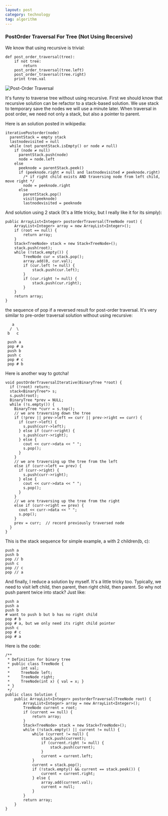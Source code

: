```yaml
---
layout: post
category: technology
tag: algorithm
---
```


### PostOrder Traversal For Tree (Not Using Recersive)


We know that using recursive is trivial:


    def post_order_traversal(tree):
        if not tree:
            return
        post_order_traversal(tree.left)
        post_order_traversal(tree.right)
        print tree.val

![Post-Order Traversal](http://upload.wikimedia.org/wikipedia/commons/thumb/9/9d/Sorted_binary_tree_postorder.svg/440px-Sorted_binary_tree_postorder.svg.png)

It's funny to traverse tree without using recursive.
First we should know that recursive solution can be
refactor to a stack-based solution. We use stack to
temporary save the nodes we will use a minute later.
When traversal in post order, we need not only a
stack, but also a pointer to parent.

Here is an solution posted in wikipedia:

    iterativePostorder(node)
      parentStack = empty stack  
      lastnodevisited = null
      while (not parentStack.isEmpty() or node ≠ null)
        if (node ≠ null)
          parentStack.push(node)
          node = node.left
        else
          peeknode = parentStack.peek()
          if (peeknode.right ≠ null and lastnodevisited ≠ peeknode.right)
            /* if right child exists AND traversing node from left child, move right */
            node = peeknode.right
          else
            parentStack.pop()
            visit(peeknode)
            lastnodevisited = peeknode

And solution using 2 stack (It's a little tricky, but I
really like it for its simply):

    public ArrayList<Integer> postorderTraversal(TreeNode root) {
        ArrayList<Integer> array = new ArrayList<Integer>();
        if (root == null) {
            return array;
        }
        Stack<TreeNode> stack = new Stack<TreeNode>();
        stack.push(root);
        while (!stack.empty()) {
            TreeNode cur = stack.pop();
            array.add(0, cur.val);
            if (cur.left != null) {
                stack.push(cur.left);
            }
            if (cur.right != null) {
                stack.push(cur.right);
            }
        }
        return array;
    }

the sequence of pop if a reversed result for post-order traversal.
It's very similar to pre-order traversal solution without
using recursive:

       a
      /  \
     b   c

     push a
     pop # a
     push b
     push c
     pop # c
     pop # b

Here is another way to gotcha!

    void postOrderTraversalIterative(BinaryTree *root) {
      if (!root) return;
      stack<BinaryTree*> s;
      s.push(root);
      BinaryTree *prev = NULL;
      while (!s.empty()) {
        BinaryTree *curr = s.top();
        // we are traversing down the tree
        if (!prev || prev->left == curr || prev->right == curr) {
          if (curr->left) {
            s.push(curr->left);
          } else if (curr->right) {
            s.push(curr->right);
          } else {
            cout << curr->data << " ";
            s.pop();
          }
        }
        // we are traversing up the tree from the left
        else if (curr->left == prev) {
          if (curr->right) {
            s.push(curr->right);
          } else {
            cout << curr->data << " ";
            s.pop();
          }
        }
        // we are traversing up the tree from the right
        else if (curr->right == prev) {
          cout << curr->data << " ";
          s.pop();
        }
        prev = curr;  // record previously traversed node
      }
    }

This is the stack sequence for simple example, a with 2 children(b, c):


    push a
    push b
    pop // b
    push c
    pop // c
    pop // a

And finally, I reduce a solution by myself.
It's a little tricky too. Typically, we need to visit left
child, then parent, then right child, then parent.
So why not push parent twice into stack? Just like:

    push a
    push a
    push b
    # want to push b but b has no right child
    pop # b
    pop # a, but we only need its right child pointer
    push c
    pop # c
    pop # a

Here is the code:

    /**
     * Definition for binary tree
     * public class TreeNode {
     *     int val;
     *     TreeNode left;
     *     TreeNode right;
     *     TreeNode(int x) { val = x; }
     * }
     */
    public class Solution {
        public ArrayList<Integer> postorderTraversal(TreeNode root) {
            ArrayList<Integer> array = new ArrayList<Integer>();
            TreeNode current = root;
            if (current == null) {
                return array;
            }
            Stack<TreeNode> stack = new Stack<TreeNode>();
            while (!stack.empty() || current != null) {
                while (current != null) {
                    stack.push(current);
                    if (current.right != null) {
                        stack.push(current);
                    }
                    current = current.left;
                }
                current = stack.pop();
                if (!stack.empty() && current == stack.peek()) {
                    current = current.right;
                } else {
                    array.add(current.val);
                    current = null;
                }
            }
            return array;
        }
    }
